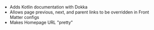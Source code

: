 ---
---

- Adds Kotlin documentation with Dokka
- Allows page previous, next, and parent links to be overridden in Front Matter configs
- Makes Homepage URL "pretty"